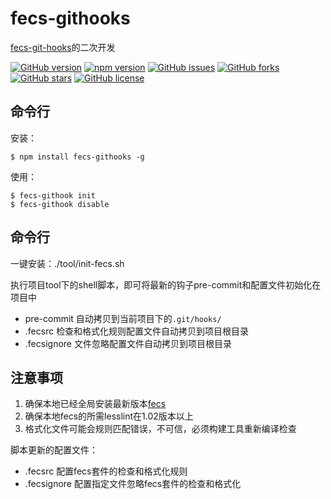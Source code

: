 # fecs-githooks

[fecs-git-hooks](https://github.com/cxtom/fecs-git-hooks)的二次开发

[![GitHub version](https://badge.fury.io/gh/jingchaofang%2Ffecs-githooks.svg)](https://badge.fury.io/gh/jingchaofang%2Ffecs-githooks)
[![npm version](https://badge.fury.io/js/fecs-githooks.svg)](https://badge.fury.io/js/fecs-githooks)
[![GitHub issues](https://img.shields.io/github/issues/jingchaofang/fecs-githooks.svg)](https://github.com/jingchaofang/fecs-githooks/issues)
[![GitHub forks](https://img.shields.io/github/forks/jingchaofang/fecs-githooks.svg)](https://github.com/jingchaofang/fecs-githooks/network)
[![GitHub stars](https://img.shields.io/github/stars/jingchaofang/fecs-githooks.svg)](https://github.com/jingchaofang/fecs-githooks/stargazers)
[![GitHub license](https://img.shields.io/github/license/jingchaofang/fecs-githooks.svg)](https://github.com/jingchaofang/fecs-githooks)

## 命令行

安装：

    $ npm install fecs-githooks -g

使用：

    $ fecs-githook init
    $ fecs-githook disable

## 命令行

一键安装：./tool/init-fecs.sh

执行项目tool下的shell脚本，即可将最新的钩子pre-commit和配置文件初始化在项目中

* pre-commit 自动拷贝到当前项目下的```.git/hooks/```
* .fecsrc 检查和格式化规则配置文件自动拷贝到项目根目录
* .fecsignore 文件忽略配置文件自动拷贝到项目根目录

## 注意事项

1. 确保本地已经全局安装最新版本[fecs](https://github.com/ecomfe/fecs)
2. 确保本地fecs的所需lesslint在1.02版本以上
3. 格式化文件可能会规则匹配错误，不可信，必须构建工具重新编译检查

脚本更新的配置文件：

* .fecsrc 配置fecs套件的检查和格式化规则
* .fecsignore 配置指定文件忽略fecs套件的检查和格式化